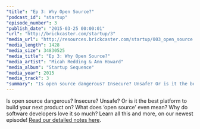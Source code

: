 ```yaml
---
"title": "Ep 3: Why Open Source?"
"podcast_id": "startup"
"episode_number": 3
"publish_date": "2015-03-25 00:00:01"
"url": "http://brickcaster.com/startup/3"
"media_url": "http://resources.brickcaster.com/startup/003_open_source.mp3"
"media_length": 1428
"media_size": 34830525
"media_title": "Ep 3: Why Open Source?"
"media_artist": "Micah Redding & Ann Howard"
"media_album": "Startup Sequence"
"media_year": 2015
"media_track": 3
"summary": "Is open source dangerous? Insecure? Unsafe? Or is it the best platform to build your next product on? What does ‘open source’ even mean? Why do software developers love it so much? Learn all this and more, on our newest episode!"
---
```


Is open source dangerous? Insecure? Unsafe? Or is it the best platform to build your next product on? What does ‘open source’ even mean? Why do software developers love it so much? Learn all this and more, on our newest episode! [Read our detailed notes here](http://brickcaster.com/startup/3).
